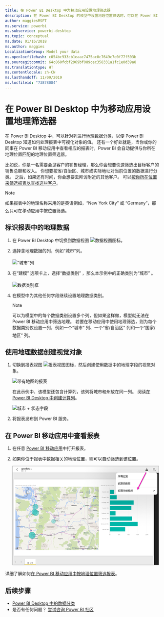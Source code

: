```yaml
---
title: 在 Power BI Desktop 中为移动应用设置地理筛选器
description: 在 Power BI Desktop 的模型中设置地理位置筛选时，可以在 Power BI 移动应用中自动筛选你所在地理位置对应的数据。
author: maggiesMSFT
ms.service: powerbi
ms.subservice: powerbi-desktop
ms.topic: conceptual
ms.date: 01/16/2018
ms.author: maggies
LocalizationGroup: Model your data
ms.openlocfilehash: c054bc933cb1eaac7475ac0c7649c7e0f77f503b
ms.sourcegitcommit: 64c860fcbf2969bf089cec358331a1fc1e0d39a8
ms.translationtype: HT
ms.contentlocale: zh-CN
ms.lasthandoff: 11/09/2019
ms.locfileid: "73878084"
---
```

# <a name="set-geographic-filters-in-power-bi-desktop-for-the-mobile-apps"></a>在 Power BI Desktop 中为移动应用设置地理筛选器
在 Power BI Desktop 中，可以针对列进行[地理数据分类](desktop-data-categorization.md)，以便 Power BI Desktop 知道如何处理报表中可视化对象的值。 还有一个好处就是，当你或你的同事在 Power BI 移动应用中查看相应的报表时，Power BI 会自动提供与你所在地理位置匹配的地理位置筛选器。 

比如说，你是一名需要会见客户的销售经理，那么你会想要快速筛选出目标客户的销售总额和收入。 你想要按省/自治区、城市或实际地址对当前位置的数据进行分类。 之后，如果还有时间，你会想要去拜访附近的其他客户。 可以[按你所在位置来筛选报表以查找这些客户](consumer/mobile/mobile-apps-geographic-filtering.md)。

> [!NOTE]
> 如果报表中的地理名称采用的是英语&#150;例如，“New York City” 或 “Germany”，那么只可在移动应用中按位置筛选。
> 
> 

## <a name="identify-geographic-data-in-your-report"></a>标识报表中的地理数据
1. 在 Power BI Desktop 中切换到数据视图 ![数据视图图标](media/desktop-mobile-geofiltering/pbi_desktop_data_icon.png)。
2. 选择含地理数据的列&#151;，例如“城市”列。
   
    ![“城市”列](media/desktop-mobile-geofiltering/power-bi-desktop-geo-column.png)
3. 在“建模”  选项卡上，选择“数据类别”  ，那么本示例中的正确类别&#151;为“城市”  。
   
    ![数据类别框](media/desktop-mobile-geofiltering/power-bi-desktop-geo-category.png)
4. 在模型中为其他任何字段继续设置地理数据类别。 
   
   > [!NOTE]
   > 可以为模型中的每个数据类别设置多个列，但如果这样做，模型就无法在 Power BI 移动应用中筛选地理。 若要在移动应用中使用地理筛选，则为每个数据类别&#151;仅设置一列，例如一个“城市”  列、一个“省/自治区”  列和一个“国家/地区”  列。 
   > 
   > 

## <a name="create-visuals-with-your-geographic-data"></a>使用地理数据创建视觉对象
1. 切换到报表视图 ![报表视图图标，](media/desktop-mobile-geofiltering/power-bi-desktop-report-icon.png)然后创建使用数据中的地理字段的视觉对象。 
   
    ![带有地图的报表](media/desktop-mobile-geofiltering/power-bi-desktop-geo-report.png)
   
    在此示例中，该模型还包含计算列，该列将城市和州放在同一列。 阅读[在 Power BI Desktop 中创建计算列](desktop-calculated-columns.md)。
   
    ![城市 + 状态字段](media/desktop-mobile-geofiltering/power-bi-desktop-city-state-column.png)
2. 将报表发布到 Power BI 服务。

## <a name="view-the-report-in-power-bi-mobile-app"></a>在 Power BI 移动应用中查看报表
1. 在任意 [Power BI 移动应用](consumer/mobile/mobile-apps-for-mobile-devices.md)中打开报表。
2. 如果你位于报表中数据相关的地理位置，则可以自动筛选到该位置。
   
    ![移动应用中的地区筛选器](media/desktop-mobile-geofiltering/power-bi-mobile-geo-map-set-filter.png)

详细了解如何[在 Power BI 移动应用中按地理位置筛选报表](consumer/mobile/mobile-apps-geographic-filtering.md)。

## <a name="next-steps"></a>后续步骤
* [Power BI Desktop 中的数据分类](desktop-data-categorization.md)  
* 是否有任何问题？ [尝试咨询 Power BI 社区](https://community.powerbi.com/)

